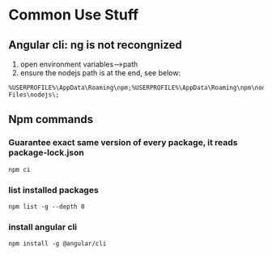 Common Use Stuff
===============
Angular cli: ng is not recongnized
-----------
1. open environment variables-->path
2. ensure the nodejs path is at the end, see below:
```
%USERPROFILE%\AppData\Roaming\npm;%USERPROFILE%\AppData\Roaming\npm\node_modules\@angular\cli\bin;%AppData%\npm;C:\Program Files\nodejs\;
```

Npm commands
-----------
### Guarantee exact same version of every package, it reads package-lock.json
```
npm ci 

```
### list installed packages
```
npm list -g --depth 0
```

### install angular cli
```
npm install -g @angular/cli
```